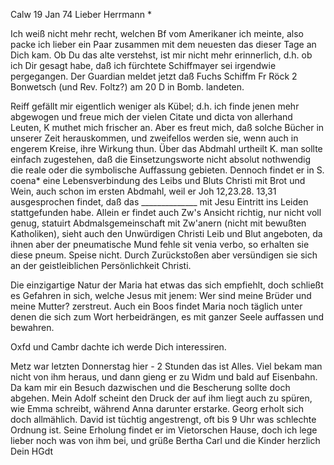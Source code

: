  Calw 19 Jan 74
Lieber Herrmann <Mogl>*

Ich weiß nicht mehr recht, welchen Bf vom Amerikaner ich meinte, also packe ich lieber ein Paar zusammen mit dem neuesten das dieser Tage an Dich kam. Ob Du das alte verstehst, ist mir nicht mehr erinnerlich, d.h. ob ich Dir gesagt habe, daß ich fürchtete Schiffmayer sei irgendwie pergegangen. Der Guardian meldet jetzt daß Fuchs Schiffm Fr Röck 2 Bonwetsch (und Rev. Foltz?) am 20 D in Bomb. landeten.

Reiff gefällt mir eigentlich weniger als Kübel; d.h. ich finde jenen mehr abgewogen und freue mich der vielen Citate und dicta von allerhand Leuten, K muthet mich frischer an. Aber es freut mich, daß solche Bücher in unserer Zeit herauskommen, und zweifellos werden sie, wenn auch in engerem Kreise, ihre Wirkung thun. Über das Abdmahl urtheilt K. man sollte einfach zugestehen, daß die Einsetzungsworte nicht absolut nothwendig die reale oder die symbolische Auffassung gebieten. Dennoch findet er in S. coena* eine Lebensverbindung des Leibs und Bluts Christi mit Brot und Wein, auch schon im ersten Abdmahl, weil er Joh 12,23.28. 13,31 ausgesprochen findet, daß das ______________ mit Jesu Eintritt ins Leiden stattgefunden habe. Allein er findet auch Zw's Ansicht richtig, nur nicht voll genug, statuirt Abdmalsgemeinschaft mit Zw'anern (nicht mit bewußten Katholiken), sieht auch den Unwürdigen Christi Leib und Blut angeboten, da ihnen aber der pneumatische Mund fehle sit venia verbo, so erhalten sie diese pneum. Speise nicht. Durch Zurückstoßen aber versündigen sie sich an der geistleiblichen Persönlichkeit Christi.

Die einzigartige Natur der Maria hat etwas das sich empfiehlt, doch schließt es Gefahren in sich, welche Jesus mit jenem: Wer sind meine Brüder und meine Mutter? zerstreut. Auch ein Boos findet Maria noch täglich unter denen die sich zum Wort herbeidrängen, es mit ganzer Seele auffassen und bewahren.

Oxfd und Cambr dachte ich werde Dich interessiren.

Metz war letzten Donnerstag hier - 2 Stunden das ist Alles. Viel bekam man nicht von ihm heraus, und dann gieng er zu Widm und bald auf Eisenbahn. 
Da kam mir ein Besuch dazwischen und die Bescherung sollte doch abgehen. Mein Adolf scheint den Druck der auf ihm liegt auch zu spüren, wie Emma schreibt, während Anna darunter erstarke. Georg erholt sich doch allmählich. David ist tüchtig angestrengt, oft bis 9 Uhr was schlechte Ordnung ist. Seine Erholung findet er im Vietorschen Hause, doch ich lege lieber noch was von ihm bei, und grüße Bertha Carl und die Kinder herzlich  Dein HGdt
